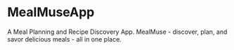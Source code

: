 # MealMuseApp
A Meal Planning and Recipe Discovery App. MealMuse - discover, plan, and savor delicious meals - all in one place.
